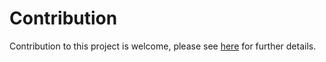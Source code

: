 # Contribution

Contribution to this project is welcome, please see [here](https://github.com/dolphinsec/nodoc/blob/main/CONTRIBUTING.md) for further details.